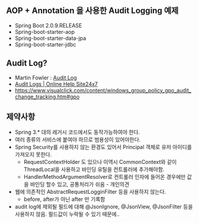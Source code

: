 ## AOP + Annotation 을 사용한 Audit Logging 예제 
- Spring Boot 2.0.9.RELEASE
- Spring-boot-starter-aop
- Spring-boot-starter-data-jpa
- Spring-boot-starter-jdbc


## Audit Log?
- Martin Fowler : [Audit Log](https://martinfowler.com/eaaDev/AuditLog.html)
- [Audit Logs | Online Help Site24x7](https://www.site24x7.com/help/admin/operations/audit-logs.html)
- https://www.visualclick.com/content/windows_group_policy_gpo_audit_change_tracking.htm#gpo
## 제약사항
- Spring 3.* 대의 레거시 코드에서도 동작가능하여야 한다.
- 여러 종류의 서비스에 붙여야 하므로 범용성이 있어야한다.
- Spring Security를 사용하지 않는 환경도 있어서 Principal 객체로 유저 아이디를 가져오지 못한다.
    - RequestContextHolder 도 있으나 이역시 CommonContext와 같이 ThreadLocal을 사용하고 바인딩 유틸을 컨트롤러에 추가해야함.
    - HandlerMethodArgumentResolver로 컨트롤러 인자에 들어온 경우에만 값을 바인딩 할수 있고, 공통처리가 쉬움 - 개인의견
- 웹에 의존적인 AbstractRequestLogginFilter 등을 사용하지 않는다.
    - before, after가 아닌 after 만 기록함
- audit log에 제외될 필드에 대해 @JsonIgnore, @JsonView, @JsonFilter 등을 사용하지 않음.  필드값이 누락될 수 있기 때문에..